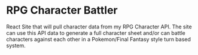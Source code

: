 # RPG Character Battler

React Site that will pull character data from my RPG Character API. The site can use this API data to generate a full character sheet and/or can battle characters against each other in a Pokemon/Final Fantasy style turn based system.
